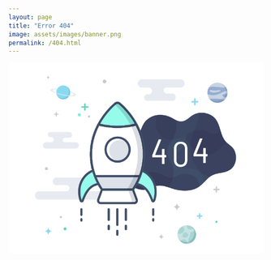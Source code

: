 ```yaml
---
layout: page
title: "Error 404"
image: assets/images/banner.png
permalink: /404.html
---
```


[![404](assets/images/404.gif)]({{site.url}})
